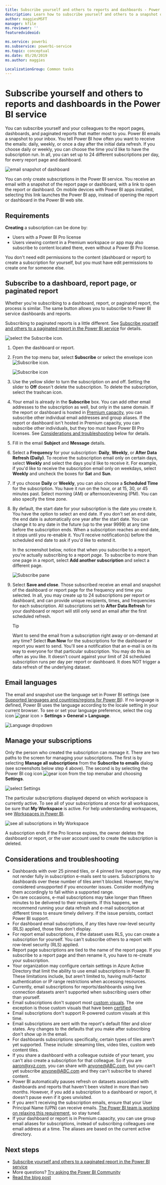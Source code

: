 ```yaml
---
title: Subscribe yourself and others to reports and dashboards - Power BI
description: Learn how to subscribe yourself and others to a snapshot of a Power BI report page, dashboard, or paginated report.
author: maggiesMSFT
manager: kfile
ms.reviewer: ''
featuredvideoid: 

ms.service: powerbi
ms.subservice: powerbi-service
ms.topic: conceptual
ms.date: 05/20/2019
ms.author: maggies

LocalizationGroup: Common tasks
---
```

# Subscribe yourself and others to reports and dashboards in the Power BI service

You can subscribe yourself and your colleagues to the report pages, dashboards, and paginated reports that matter most to you. Power BI emails a snapshot to your inbox. You tell Power BI how often you want to receive the emails: daily, weekly, or once a day after the initial data refresh.  If you choose daily or weekly, you can choose the time you'd like to have the subscription run.  In all, you can set up to 24 different subscriptions per day, for every report page and dashboard.

![email snapshot of dashboard](media/service-report-subscribe/power-bi-dashboard-email-new.jpg) 

You can only create subscriptions in the Power BI service. You receive an email with a snapshot of the report page or dashboard, with a link to open the report or dashboard. On mobile devices with Power BI apps installed, selecting this link launches the Power BI app, instead of opening the report or dashboard in the Power BI web site.

## Requirements

**Creating** a subscription can be done by:

- Users with a Power BI Pro license
- Users viewing content in a Premium workspace or app may also subscribe to content located there, even without a Power BI Pro license.

You don't need edit permissions to the content (dashboard or report) to create a subscription for yourself, but you must have edit permissions to create one for someone else. 

## Subscribe to a dashboard, report page, or paginated report

Whether you're subscribing to a dashboard, report, or paginated report, the process is similar. The same button allows you to subscribe to Power BI service dashboards and reports.

Subscribing to paginated reports is a little different. See [Subscribe yourself and others to a paginated report in the Power BI service](paginated-reports-subscriptions.md) for details.
 
![select the Subscribe icon](media/service-report-subscribe/power-bi-subscribe-orientation.png).

1. Open the dashboard or report.
2. From the top menu bar, select **Subscribe** or select the envelope icon ![Subscribe icon](media/service-report-subscribe/power-bi-icon-envelope.png).
   
   ![Subscribe icon](media/service-report-subscribe/power-bi-subscribe-icon.png)

3. Use the yellow slider to turn the subscription on and off.  Setting the slider to **Off** doesn't delete the subscription. To delete the subscription, select the trashcan icon.

4. Your email is already in the **Subscribe** box. You can add other email addresses to the subscription as well, but only in the same domain. If the report or dashboard is hosted in [Premium capacity](service-premium-what-is.md), you can subscribe other individual email addresses and group aliases. If the report or dashboard isn't hosted in Premium capacity, you can subscribe other individuals, but they too must have Power BI Pro licenses. See [Considerations and troubleshooting](#considerations-and-troubleshooting) below for details. 

5. Fill in the email **Subject** and **Message** details. 

5. Select a **Frequency** for your subscription: **Daily**, **Weekly**, or **After Data Refresh (Daily)**.  To receive the subscription email only on certain days, select **Weekly** and select the days you'd like to receive it.  For example, if you'd like to receive the subscription email only on weekdays, select **Weekly** and uncheck the boxes for **Sat** and **Sun**.  

6. If you choose **Daily** or **Weekly**, you can also choose a **Scheduled Time** for the subscription.  You have it run on the hour, or at 15, 30, or 45 minutes past.  Select morning (AM) or afternoon/evening (PM). You can also specify the time zone.

7. By default, the start date for your subscription is the date you create it. You have the option to select an end date. If you don't set an end date, the end date is automatically one year after the start date. You can change it to any date in the future (up to the year 9999) at any time before the subscription ends. When a subscription reaches an end date, it stops until you re-enable it. You'll receive notification(s) before the scheduled end date to ask if you'd like to extend it.    

    In the screenshot below, notice that when you subscribe to a report, you're actually subscribing to a report *page*.  To subscribe to more than one page in a report, select **Add another subscription** and select a different page. 
      
   ![Subscribe pane](media/service-report-subscribe/power-bi-subscribe-pane.png)  

7. Select **Save and close**. Those subscribed receive an email and snapshot of the dashboard or report page for the frequency and time you selected. In all, you may create up to 24 subscriptions per report or dashboard, and can provide unique recipients, times, and frequencies for each subscription.  All subscriptions set to **After Data Refresh** for your dashboard or report will still only send an email after the first scheduled refresh.   
      
   > [!TIP]
   > Want to send the email from a subscription right away or on-demand at any time? Select **Run Now** for the subscriptions for the dashboard or report you want to send. You'll see a notification that an e-mail is on its way to everyone for that particular subscription.  You may do this as often as you like. It doesn't count against your limit of 24 scheduled subscription runs per day per report or dashboard. It does NOT trigger a data refresh of the underlying dataset. 
   > 
   > 
   
## Email languages

The email and snapshot use the language set in Power BI settings (see [Supported languages and countries/regions for Power BI](supported-languages-countries-regions.md)). If no language is defined, Power BI uses the language according to the locale setting in your current browser. To see or set your language preference, select the cog icon ![gear icon](media/service-report-subscribe/power-bi-settings-icon.png) > **Settings > General > Language**. 

![Language dropdown](media/service-report-subscribe/power-bi-language.png)

## Manage your subscriptions
Only the person who created the subscription can manage it.  There are two paths to the screen for managing your subscriptions.  The first is by selecting **Manage all subscriptions** from the **Subscribe to emails** dialog (see screenshots below step 4 above). The second is by selecting the Power BI cog icon ![gear icon](media/service-report-subscribe/power-bi-settings-icon.png) from the top menubar and choosing **Settings**.

![select Settings](media/service-report-subscribe/power-bi-subscribe-settings.png)

The particular subscriptions displayed depend on which workspace is currently active.  To see all of your subscriptions at once for all workspaces, be sure that **My Workspace** is active. For help understanding workspaces, see [Workspaces in Power BI](service-create-workspaces.md).

![see all subscriptions in My Workspace](media/service-report-subscribe/power-bi-subscriptions.png)

A subscription ends if the Pro license expires, the owner deletes the dashboard or report, or the user account used to create the subscription is deleted.

## Considerations and troubleshooting

* Dashboards with over 25 pinned tiles, or 4 pinned live report pages, may not render fully in subscription e-mails sent to users.  Subscriptions to dashboards over these number of tiles aren't blocked. However, they're considered unsupported if you encounter issues. Consider modifying them accordingly to fall within a supported range.
* On rare occasions, e-mail subscriptions may take longer than fifteen minutes to be delivered to their recipients. If this happens, we recommend running your data refresh and e-mail subscription at different times to ensure timely delivery. If the issue persists, contact Power BI support.
* For dashboard email subscriptions, if any tiles have row-level security (RLS) applied, those tiles don't display.  
* For report email subscriptions, if the dataset uses RLS, you can create a subscription for yourself. You can't subscribe others to a report with row-level security (RLS) applied.
* Report page subscriptions are tied to the name of the report page. If you subscribe to a report page and then rename it, you have to re-create your subscription.
* Your organization may configure certain settings in Azure Active Directory that limit the ability to use email subscriptions in Power BI.  These limitations include, but aren't limited to, having multi-factor authentication or IP range restrictions when accessing resources.
* Currently, email subscriptions for reports/dashboards using live connection datasets aren't supported when subscribing users other than yourself.
* Email subscriptions don't support most [custom visuals](power-bi-custom-visuals.md).  The one exception is those custom visuals that have been [certified](power-bi-custom-visuals-certified.md).  
* Email subscriptions don't support R-powered custom visuals at this time.  
* Email subscriptions are sent with the report's default filter and slicer states. Any changes to the defaults that you make after subscribing don't show up in the email.    
* For dashboards subscriptions specifically, certain types of tiles aren't yet supported.  These include: streaming tiles, video tiles, custom web content tiles.     
* If you share a dashboard with a colleague outside of your tenant, you can't also create a subscription for that colleague. So if you are aaron@xyz.com, you can share with anyone@ABC.com, but you can't yet subscribe anyone@ABC.com and they can't subscribe to shared content.      
* Power BI automatically pauses refresh on datasets associated with dashboards and reports that haven't been visited in more than two months.  However, if you add a subscription to a dashboard or report, it doesn't pause even if it goes unvisited.    
* If you aren't receiving the subscription emails, ensure that your User Principal Name (UPN) can receive emails. [The Power BI team is working on relaxing this requirement](https://community.powerbi.com/t5/Issues/No-Mail-from-Cloud-Service/idc-p/205918#M10163), so stay tuned. 
* If your dashboard or report is in Premium capacity, you can use group email aliases for subscriptions, instead of subscribing colleagues one email address at a time. The aliases are based on the current active directory. 

## Next steps

- [Subscribe yourself and others to a paginated report in the Power BI service](paginated-reports-subscriptions.md)
- More questions? [Try asking the Power BI Community](http://community.powerbi.com/)    
- [Read the blog post](https://powerbi.microsoft.com/blog/introducing-dashboard-email-subscriptions-a-360-degree-view-of-your-business-in-your-inbox-every-day/)

